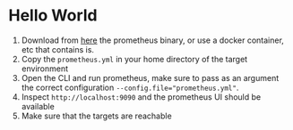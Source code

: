 # Hello World

1. Download from [here](https://prometheus.io/download/) the prometheus binary, or use a docker container, etc that contains is.
2. Copy the `prometheus.yml` in your home directory of the target environment
3. Open the CLI and run prometheus, make sure to pass as an argument the correct configuration `--config.file="prometheus.yml"`.
4. Inspect `http://localhost:9090` and the prometheus UI should be available
5. Make sure that the targets are reachable